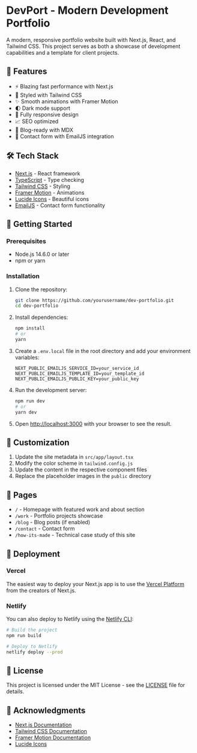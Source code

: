 # DevPort - Modern Development Portfolio

A modern, responsive portfolio website built with Next.js, React, and Tailwind CSS. This project serves as both a showcase of development capabilities and a template for client projects.

## 🚀 Features

- ⚡️ Blazing fast performance with Next.js
- 🎨 Styled with Tailwind CSS
- ✨ Smooth animations with Framer Motion
- 🌓 Dark mode support
- 📱 Fully responsive design
- 📈 SEO optimized
- 📝 Blog-ready with MDX
- 📧 Contact form with EmailJS integration

## 🛠 Tech Stack

- [Next.js](https://nextjs.org/) - React framework
- [TypeScript](https://www.typescriptlang.org/) - Type checking
- [Tailwind CSS](https://tailwindcss.com/) - Styling
- [Framer Motion](https://www.framer.com/motion/) - Animations
- [Lucide Icons](https://lucide.dev/) - Beautiful icons
- [EmailJS](https://www.emailjs.com/) - Contact form functionality

## 🚀 Getting Started

### Prerequisites

- Node.js 14.6.0 or later
- npm or yarn

### Installation

1. Clone the repository:
   ```bash
   git clone https://github.com/yourusername/dev-portfolio.git
   cd dev-portfolio
   ```

2. Install dependencies:
   ```bash
   npm install
   # or
   yarn
   ```

3. Create a `.env.local` file in the root directory and add your environment variables:
   ```
   NEXT_PUBLIC_EMAILJS_SERVICE_ID=your_service_id
   NEXT_PUBLIC_EMAILJS_TEMPLATE_ID=your_template_id
   NEXT_PUBLIC_EMAILJS_PUBLIC_KEY=your_public_key
   ```

4. Run the development server:
   ```bash
   npm run dev
   # or
   yarn dev
   ```

5. Open [http://localhost:3000](http://localhost:3000) with your browser to see the result.

## 📝 Customization

1. Update the site metadata in `src/app/layout.tsx`
2. Modify the color scheme in `tailwind.config.js`
3. Update the content in the respective component files
4. Replace the placeholder images in the `public` directory

## 📄 Pages

- `/` - Homepage with featured work and about section
- `/work` - Portfolio projects showcase
- `/blog` - Blog posts (if enabled)
- `/contact` - Contact form
- `/how-its-made` - Technical case study of this site

## 🚀 Deployment

### Vercel

The easiest way to deploy your Next.js app is to use the [Vercel Platform](https://vercel.com/new?utm_medium=default-template&filter=next.js&utm_source=create-next-app&utm_campaign=create-next-app-docs) from the creators of Next.js.

### Netlify

You can also deploy to Netlify using the [Netlify CLI](https://docs.netlify.com/cli/get-started/):

```bash
# Build the project
npm run build

# Deploy to Netlify
netlify deploy --prod
```

## 📄 License

This project is licensed under the MIT License - see the [LICENSE](LICENSE) file for details.

## 🙏 Acknowledgments

- [Next.js Documentation](https://nextjs.org/docs)
- [Tailwind CSS Documentation](https://tailwindcss.com/docs)
- [Framer Motion Documentation](https://www.framer.com/motion/)
- [Lucide Icons](https://lucide.dev/)
